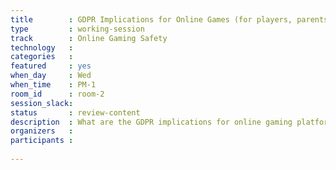 ```yaml
---
title        : GDPR Implications for Online Games (for players, parents and platform owners)
type         : working-session
track        : Online Gaming Safety
technology   :
categories   :
featured     : yes
when_day     : Wed
when_time    : PM-1
room_id      : room-2
session_slack:
status       : review-content
description  : What are the GDPR implications for online gaming platforms? What are the platform developers responsibilities? What are the users (and parents rights?)
organizers   :
participants :
    
---
```


<!--(add intro)

## WHY

(...)

## What

(...)

## Outcomes

(...)

## References

(...)-->
